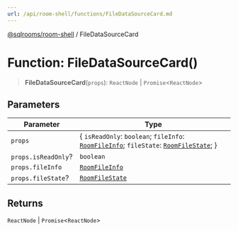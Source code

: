 ```yaml
---
url: /api/room-shell/functions/FileDataSourceCard.md
---
```

[@sqlrooms/room-shell](../index.md) / FileDataSourceCard

# Function: FileDataSourceCard()

> **FileDataSourceCard**(`props`): `ReactNode` | `Promise`<`ReactNode`>

## Parameters

| Parameter | Type |
| ------ | ------ |
| `props` | { `isReadOnly`: `boolean`; `fileInfo`: [`RoomFileInfo`](../type-aliases/RoomFileInfo.md); `fileState`: [`RoomFileState`](../type-aliases/RoomFileState.md); } |
| `props.isReadOnly`? | `boolean` |
| `props.fileInfo` | [`RoomFileInfo`](../type-aliases/RoomFileInfo.md) |
| `props.fileState`? | [`RoomFileState`](../type-aliases/RoomFileState.md) |

## Returns

`ReactNode` | `Promise`<`ReactNode`>
